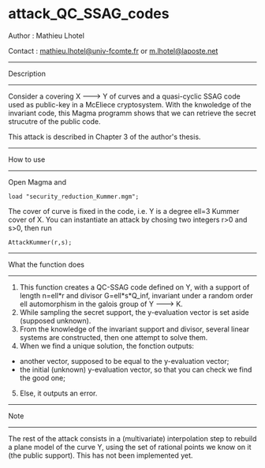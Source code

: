# attack_QC_SSAG_codes

Author : Mathieu Lhotel 

Contact : mathieu.lhotel@univ-fcomte.fr or m.lhotel@laposte.net

---

Description

---

Consider a covering X ---> Y of curves and a quasi-cyclic SSAG code used as public-key in a McEliece cryptosystem. With the knwoledge of the invariant code, this Magma programm shows that we can retrieve the secret strucutre of the public code.

This attack is described in Chapter 3 of the author's thesis.

---

How to use

---

Open Magma and 

`load "security_reduction_Kummer.mgm";`

The cover of curve is fixed in the code, i.e. Y is a degree ell=3 Kummer cover of X. You can instantiate an attack by chosing two integers r>0 and s>0, then run

`AttackKummer(r,s);`

---

What the function does

---

1. This function creates a QC-SSAG code defined on Y, with a support of length n=ell\*r and divisor G=ell\*s\*Q_inf, invariant under a random order ell automorphism in the galois group of Y ---> K.
2. While sampling the secret support, the y-evaluation vector is set aside (supposed unknown).
3. From the knowledge of the invariant support and divisor, several linear systems are constructed, then one attempt to solve them.
4. When we find a unique solution, the fonction outputs:
  - another vector, supposed to be equal to the y-evaluation vector;
  - the initial (unknown) y-evaluation vector, so that you can check we find the good one;
5. Else, it outputs an error.

---

Note

---

The rest of the attack consists in a (multivariate) interpolation step to rebuild a plane model of the curve Y, using the set of rational points we know on it (the public support). This has not been implemented yet.
